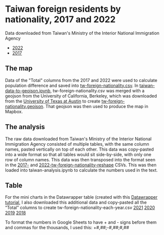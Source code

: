 # Taiwan foreign residents by nationality, 2017 and 2022

Data downloaded from Taiwan's Ministry of the Interior National Immigration Agency
* [2022](https://www.immigration.gov.tw/5475/5478/141478/141380/309062/cp_news)
* [2017](https://www.immigration.gov.tw/5475/5478/141478/141380/141666/cp_news)

## The map
Data of the "Total" columns from the 2017 and 2022 were used to calculate population difference and saved into [tw-foreign-nationality.csv](https://github.com/ilenapeng/points-unknown-data/blob/main/taiwan-foreign-residents/tw-foreign-nationality.csv). In [taiwan-data-to-geojson.ipynb](https://github.com/ilenapeng/points-unknown-data/blob/main/taiwan-foreign-residents/taiwan-data-to-geojson.ipynb), tw-foreign-nationality.csv was merged with a geojson from the University of California, Berkeley, which was downloaded from the [University of Texas at Austin](https://geodata.lib.utexas.edu/catalog/stanford-fn648mm8787) to create [tw-foreign-nationality.geojson](https://github.com/ilenapeng/points-unknown-data/blob/main/taiwan-foreign-residents/tw-foreign-nationality.geojson). That geojson was then used to produce the map in Mapbox.

## The analysis
The raw data downloaded from Taiwan's Ministry of the Interior National Immigration Agency consisted of multiple tables, with the same column names, pasted vertically on top of each other. This data was copy-pasted into a wide format so that all tables would sit side-by-side, with only one row of column names. This data was then transposed into the format seen in the [2017-](https://github.com/ilenapeng/points-unknown-data/blob/main/taiwan-foreign-residents/2017-tw-foreign-nationality-reshape.csv) and [2022-tw-foreign-nationality-reshape](https://github.com/ilenapeng/points-unknown-data/blob/main/taiwan-foreign-residents/2022-tw-foreign-nationality-reshape.csv) CSVs. This was then loaded into taiwan-analysis.ipynb to calculate the numbers used in the text.

## Table
For the mini charts in the Datawrapper table (created with this [Datawrapper tutorial](https://academy.datawrapper.de/article/197-how-to-add-bar-charts-line-charts-to-tables), I also downloaded this additional data and copy-pasted all the “Total” columns to create tw-foreign-nationality-each-year.csv
[2021](https://www.immigration.gov.tw/5475/5478/141478/141380/265881/cp_news)
[2020](https://www.immigration.gov.tw/5475/5478/141478/141380/230106/cp_news)
[2019](https://www.immigration.gov.tw/5475/5478/141478/141380/185516/cp_news)
[2018](https://www.immigration.gov.tw/5475/5478/141478/141380/141636/cp_news)

To format the numbers in Google Sheets to have + and - signs before them and commas for the thousands, I used this:
+#,##;-#,##;#,##